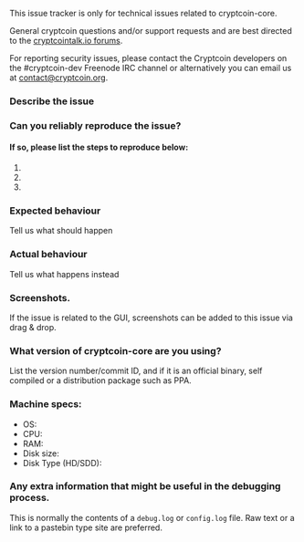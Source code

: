 <!--- Remove sections that do not apply -->

This issue tracker is only for technical issues related to cryptcoin-core.

General cryptcoin questions and/or support requests and are best directed to the [cryptcointalk.io forums](https://cryptcointalk.io/).

For reporting security issues, please contact the Cryptcoin developers on the #cryptcoin-dev Freenode IRC channel or alternatively you can email us at contact@cryptcoin.org.

### Describe the issue

### Can you reliably reproduce the issue?
#### If so, please list the steps to reproduce below:
1.
2.
3.

### Expected behaviour
Tell us what should happen

### Actual behaviour
Tell us what happens instead

### Screenshots.
If the issue is related to the GUI, screenshots can be added to this issue via drag & drop.

### What version of cryptcoin-core are you using?
List the version number/commit ID, and if it is an official binary, self compiled or a distribution package such as PPA.

### Machine specs:
- OS:
- CPU:
- RAM:
- Disk size:
- Disk Type (HD/SDD):

### Any extra information that might be useful in the debugging process.
This is normally the contents of a `debug.log` or `config.log` file. Raw text or a link to a pastebin type site are preferred.

